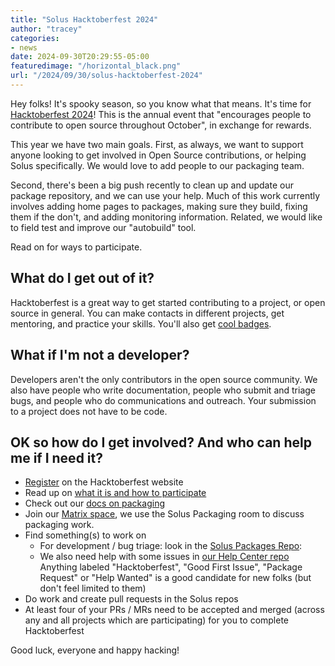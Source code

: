 ```yaml
---
title: "Solus Hacktoberfest 2024"
author: "tracey"
categories:
- news
date: 2024-09-30T20:29:55-05:00
featuredimage: "/horizontal_black.png"
url: "/2024/09/30/solus-hacktoberfest-2024"
---
```


Hey folks! It's spooky season, so you know what that means. It's time for [Hacktoberfest 2024](https://hacktoberfest.com/)! This is the annual event that "encourages people to contribute to open source throughout October", in exchange for rewards.

This year we have two main goals. First, as always, we want to support anyone looking to get involved in Open Source contributions, or helping Solus specifically. We would love to add people to our packaging team.

Second, there's been a big push recently to clean up and update our package repository, and we can use your help. Much of this work currently involves adding home pages to packages, making sure they build, fixing them if the don't, and adding monitoring information. Related, we would like to field test and improve our "autobuild" tool.

Read on for ways to participate.

<!--more-->

## What do I get out of it?

Hacktoberfest is a great way to get started contributing to a project, or open source in general. You can make contacts in different projects, get mentoring, and practice your skills. You'll also get [cool badges](https://hacktoberfest.com/about/#rewards).

## What if I'm not a developer?

Developers aren't the only contributors in the open source community. We also have people who write documentation, people who submit and triage bugs, and people who do communications and outreach. Your submission to a project does not have to be code.

## OK so how do I get involved? And who can help me if I need it?

- [Register](https://hacktoberfest.com/auth/) on the Hacktoberfest website
- Read up on [what it is and how to participate](https://hacktoberfest.com/about/)
- Check out our [docs on packaging](https://help.getsol.us/docs/packaging)
- Join our [Matrix space](https://matrix.to/#/#solus:matrix.org), we use the Solus Packaging room to discuss packaging work.
- Find something(s) to work on
  - For development / bug triage: look in the [Solus Packages Repo](https://github.com/getsolus/packages/issues):
  - We also need help with some issues in [our Help Center repo](https://github.com/getsolus/help-center-docs/issue)
Anything labeled "Hacktoberfest", "Good First Issue", "Package Request" or "Help Wanted" is a good candidate for new folks (but don't feel limited to them)
- Do work and create pull requests in the Solus repos
- At least four of your PRs / MRs need to be accepted and merged (across any and all projects which are participating) for you to complete Hacktoberfest

Good luck, everyone and happy hacking!